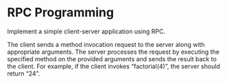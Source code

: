 # RPC Programming
 Implement a simple client-server application using RPC.

The client sends a method invocation request to the server along with appropriate arguments. The server processes the request by executing the specified method on the provided arguments and sends the result back to the client.
For example, if the client invokes “factorial(4)”, the server should return “24”.
